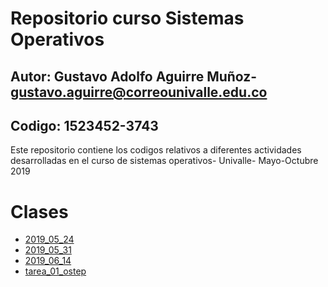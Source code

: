 # Repositorio curso Sistemas Operativos
## Autor: Gustavo Adolfo Aguirre Muñoz- gustavo.aguirre@correounivalle.edu.co
## Codigo: 1523452-3743


Este repositorio contiene los codigos relativos a diferentes actividades
desarrolladas en el curso de sistemas operativos- Univalle- Mayo-Octubre 2019

# Clases

*	 [2019_05_24](2019_05_24)	
*	 [2019_05_31](2019_05_31)	
*	 [2019_06_14](2019_06_14)	
*	 [tarea_01_ostep](tarea_01_ostep)

